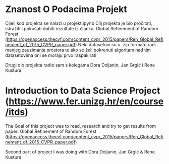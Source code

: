 # Znanost O Podacima Projekt
Cijeli kod projekta se nalazi u projekt.ipynb
Cilj projekta je bio pročitati, istražiti i pokušati dobiti rezultate iz članka: Global Refinement of Random Forest (https://openaccess.thecvf.com/content_cvpr_2015/papers/Ren_Global_Refinement_of_2015_CVPR_paper.pdf)
Neki datasetovi su u .zip formatu radi manjeg zauzimanja prostora te ako se želi pokrenuti algoritam nad tim datasetovima oni se moraju prvo raspakirati

Drugi dio projekta radio sam s kolegama Dora Doljanin, Jan Grgić i Rene Kustura

# Introduction to Data Science Project (https://www.fer.unizg.hr/en/course/itds)
The Goal of this project was to read, research and try to get results from paper: Global Refinement of Random Forest (https://openaccess.thecvf.com/content_cvpr_2015/papers/Ren_Global_Refinement_of_2015_CVPR_paper.pdf)

Second part of project I was doing with Dora Doljanin, Jan Grgić & Rene Kustura
